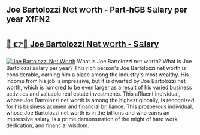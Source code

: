 ## Joe Bartolozzi N𝚎t w𝚘rth - Part-hGB S𝚊lary per year XfFN2

# <h2><a href="http://gc0u3n.nevu.top/?p=Joe+Bartolozzi">🔗 👉🔴 Joe Bartolozzi N𝚎t w𝚘rth - S𝚊lary</a></h2>

[![Joe Bartolozzi N𝚎t W𝚘rth](https://i.imgur.com/Oavwk0R.jpeg)](http://gc0u3n.nevu.top/?p=Joe+Bartolozzi)
What is Joe Bartolozzi n𝚎t w𝚘rth? What is Joe Bartolozzi s𝚊lary per year?
This rich person's Joe Bartolozzi net worth is considerable, earning him a place among the industry's most wealthy. His income from his job is impressive, but it is dwarfed by Joe Bartolozzi net worth, which is rumored to be even larger as a result of his varied business activities and valuable real estate investments. This affluent individual, whose Joe Bartolozzi net worth is among the highest globally, is recognized for his business acumen and financial brilliance. This prosperous individual, whose Joe Bartolozzi net worth is in the billions and who earns an impressive salary, is a prime demonstration of the might of hard work, dedication, and financial wisdom.
